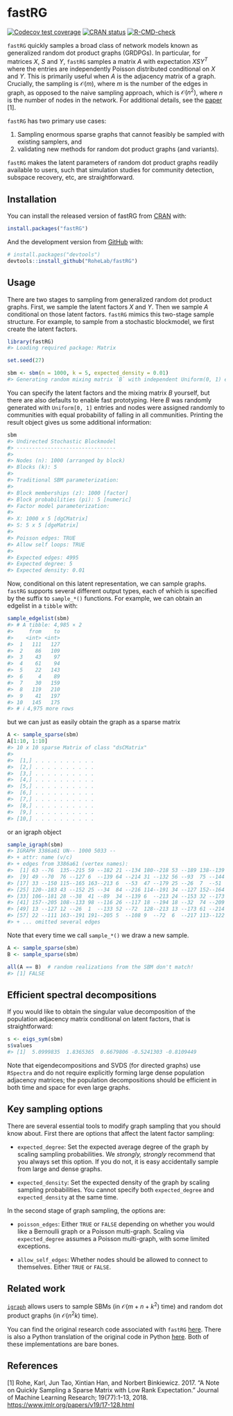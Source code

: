 
<!-- README.md is generated from README.Rmd. Please edit that file -->

# fastRG

<!-- badges: start -->

[![Codecov test
coverage](https://codecov.io/gh/RoheLab/fastRG/branch/main/graph/badge.svg)](https://app.codecov.io/gh/RoheLab/fastRG?branch=main)
[![CRAN
status](https://www.r-pkg.org/badges/version/fastRG)](https://CRAN.R-project.org/package=fastRG)
[![R-CMD-check](https://github.com/RoheLab/fastRG/actions/workflows/R-CMD-check.yaml/badge.svg)](https://github.com/RoheLab/fastRG/actions/workflows/R-CMD-check.yaml)
<!-- badges: end -->

`fastRG` quickly samples a broad class of network models known as
generalized random dot product graphs (GRDPGs). In particular, for
matrices $X$, $S$ and $Y$, `fastRG` samples a matrix $A$ with
expectation $X S Y^T$ where the entries are independently Poisson
distributed conditional on $X$ and $Y$. This is primarily useful when
$A$ is the adjacency matrix of a graph. Crucially, the sampling is
$\mathcal O(m)$, where $m$ is the number of the edges in graph, as
opposed to the naive sampling approach, which is $\mathcal O(n^2)$,
where $n$ is the number of nodes in the network. For additional details,
see the [paper](https://arxiv.org/abs/1703.02998) \[1\].

`fastRG` has two primary use cases:

1.  Sampling enormous sparse graphs that cannot feasibly be sampled with
    existing samplers, and
2.  validating new methods for random dot product graphs (and variants).

`fastRG` makes the latent parameters of random dot product graphs
readily available to users, such that simulation studies for community
detection, subspace recovery, etc, are straightforward.

## Installation

You can install the released version of fastRG from
[CRAN](https://CRAN.R-project.org) with:

``` r
install.packages("fastRG")
```

And the development version from [GitHub](https://github.com/) with:

``` r
# install.packages("devtools")
devtools::install_github("RoheLab/fastRG")
```

## Usage

There are two stages to sampling from generalized random dot product
graphs. First, we sample the latent factors $X$ and $Y$. Then we sample
$A$ conditional on those latent factors. `fastRG` mimics this two-stage
sample structure. For example, to sample from a stochastic blockmodel,
we first create the latent factors.

``` r
library(fastRG)
#> Loading required package: Matrix

set.seed(27)

sbm <- sbm(n = 1000, k = 5, expected_density = 0.01)
#> Generating random mixing matrix `B` with independent Uniform(0, 1) entries. This distribution may change in the future. Explicitly set `B` for reproducible results.
```

You can specify the latent factors and the mixing matrix $B$ yourself,
but there are also defaults to enable fast prototyping. Here $B$ was
randomly generated with `Uniform[0, 1]` entries and nodes were assigned
randomly to communities with equal probability of falling in all
communities. Printing the result object gives us some additional
information:

``` r
sbm
#> Undirected Stochastic Blockmodel
#> --------------------------------
#> 
#> Nodes (n): 1000 (arranged by block)
#> Blocks (k): 5
#> 
#> Traditional SBM parameterization:
#> 
#> Block memberships (z): 1000 [factor] 
#> Block probabilities (pi): 5 [numeric] 
#> Factor model parameterization:
#> 
#> X: 1000 x 5 [dgCMatrix] 
#> S: 5 x 5 [dgeMatrix] 
#> 
#> Poisson edges: TRUE 
#> Allow self loops: TRUE 
#> 
#> Expected edges: 4995
#> Expected degree: 5
#> Expected density: 0.01
```

Now, conditional on this latent representation, we can sample graphs.
`fastRG` supports several different output types, each of which is
specified by the suffix to `sample_*()` functions. For example, we can
obtain an edgelist in a `tibble` with:

``` r
sample_edgelist(sbm)
#> # A tibble: 4,985 × 2
#>     from    to
#>    <int> <int>
#>  1   111   127
#>  2    86   109
#>  3    43    97
#>  4    61    94
#>  5    22   143
#>  6     4    89
#>  7    30   159
#>  8   119   210
#>  9    41   197
#> 10   145   175
#> # ℹ 4,975 more rows
```

but we can just as easily obtain the graph as a sparse matrix

``` r
A <- sample_sparse(sbm)
A[1:10, 1:10]
#> 10 x 10 sparse Matrix of class "dsCMatrix"
#>                          
#>  [1,] . . . . . . . . . .
#>  [2,] . . . . . . . . . .
#>  [3,] . . . . . . . . . .
#>  [4,] . . . . . . . . . .
#>  [5,] . . . . . . . . . .
#>  [6,] . . . . . . . . . .
#>  [7,] . . . . . . . . . .
#>  [8,] . . . . . . . . . .
#>  [9,] . . . . . . . . . .
#> [10,] . . . . . . . . . .
```

or an igraph object

``` r
sample_igraph(sbm)
#> IGRAPH 3386a61 UN-- 1000 5033 -- 
#> + attr: name (v/c)
#> + edges from 3386a61 (vertex names):
#>  [1] 63 --76  135--215 59 --182 21 --134 180--218 53 --189 138--139 21 --78 
#>  [9] 49 --70  76 --127 6  --139 64 --214 31 --132 56 --93  75 --144 9  --185
#> [17] 33 --150 115--165 163--213 6  --53  47 --179 25 --26  7  --51  10 --55 
#> [25] 120--183 43 --152 25 --34  84 --216 114--191 34 --127 152--164 178--189
#> [33] 106--181 28 --38  41 --89  34 --139 6  --213 24 --153 32 --173 47 --111
#> [41] 157--205 108--133 98 --116 26 --117 18 --194 18 --32  74 --209 18 --128
#> [49] 13 --127 12 --26  1  --133 52 --72  128--213 13 --173 61 --214 33 --142
#> [57] 22 --111 163--191 191--205 5  --108 9  --72  6  --217 113--122 90 --154
#> + ... omitted several edges
```

Note that every time we call `sample_*()` we draw a new sample.

``` r
A <- sample_sparse(sbm)
B <- sample_sparse(sbm)

all(A == B)  # random realizations from the SBM don't match!
#> [1] FALSE
```

## Efficient spectral decompositions

If you would like to obtain the singular value decomposition of the
population adjacency matrix conditional on latent factors, that is
straightforward:

``` r
s <- eigs_sym(sbm)
s$values
#> [1]  5.0999835  1.8365365  0.6679806 -0.5241303 -0.8109449
```

Note that eigendecompositions and SVDS (for directed graphs) use
`RSpectra` and do not require explicitly forming large dense population
adjacency matrices; the population decompositions should be efficient in
both time and space for even large graphs.

## Key sampling options

There are several essential tools to modify graph sampling that you
should know about. First there are options that affect the latent factor
sampling:

- `expected_degree`: Set the expected average degree of the graph by
  scaling sampling probabilities. We *strongly, strongly* recommend that
  you always set this option. If you do not, it is easy accidentally
  sample from large and dense graphs.

- `expected_density`: Set the expected density of the graph by scaling
  sampling probabilities. You cannot specify both `expected_degree` and
  `expected_density` at the same time.

In the second stage of graph sampling, the options are:

- `poisson_edges`: Either `TRUE` or `FALSE` depending on whether you
  would like a Bernoulli graph or a Poisson multi-graph. Scaling via
  `expected_degree` assumes a Poisson multi-graph, with some limited
  exceptions.

- `allow_self_edges`: Whether nodes should be allowed to connect to
  themselves. Either `TRUE` or `FALSE`.

## Related work

[`igraph`](https://igraph.org/r/) allows users to sample SBMs (in
$\mathcal O(m + n + k^2)$ time) and random dot product graphs (in
$\mathcal O(n^2 k)$ time).

You can find the original research code associated with `fastRG`
[here](https://github.com/raningtky/sampleRDPG). There is also a Python
translation of the original code in Python
[here](https://github.com/yunjhongwu/matrix-routines/blob/master/fastRG.py).
Both of these implementations are bare bones.

## References

\[1\] Rohe, Karl, Jun Tao, Xintian Han, and Norbert Binkiewicz. 2017. “A
Note on Quickly Sampling a Sparse Matrix with Low Rank Expectation.”
Journal of Machine Learning Research; 19(77):1-13, 2018.
<https://www.jmlr.org/papers/v19/17-128.html>
